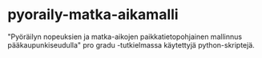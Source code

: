 # pyoraily-matka-aikamalli
"Pyöräilyn nopeuksien ja matka-aikojen paikkatietopohjainen mallinnus pääkaupunkiseudulla" pro gradu -tutkielmassa käytettyjä python-skriptejä.
